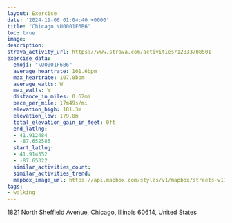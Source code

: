```yaml
---
layout: Exercise
date: '2024-11-06 01:04:40 +0000'
title: "Chicago \U0001F6B6"
toc: true
image:
description:
strava_activity_url: https://www.strava.com/activities/12833708501
exercise_data:
  emoji: "\U0001F6B6"
  average_heartrate: 101.6bpm
  max_heartrate: 107.0bpm
  average_watts: W
  max_watts: W
  distance_in_miles: 0.62mi
  pace_per_mile: 17m49s/mi
  elevation_high: 181.3m
  elevation_low: 179.8m
  total_elevation_gain_in_feet: 0ft
  end_latlng:
  - 41.912484
  - -87.652585
  start_latlng:
  - 41.914352
  - -87.65322
  similar_activities_count:
  similar_activities_trend:
  mapbox_image_url: https://api.mapbox.com/styles/v1/mapbox/streets-v11/static/path-5+787af2-1.0(qzy~F~w~uOy%40EaAAuCDKBEBG%60%40A%40tAEjA%3F%7CAE%60A%40pCIlB%40t%40ClAA),pin-s-s+e5b22e(-87.65328,41.91673),pin-s-f+89ae00(-87.65337000000001,41.91469)/auto/800x800?access_token=pk.eyJ1Ijoiam9zaGJlY2ttYW4iLCJhIjoiY205eWR2aDd1MWZ6djJrbXc4a3M0bWZleiJ9.XiG9OWkNcZk2QzjJbxLB4A
tags:
- walking
---
```




1821 North Sheffield Avenue, Chicago, Illinois 60614, United States
